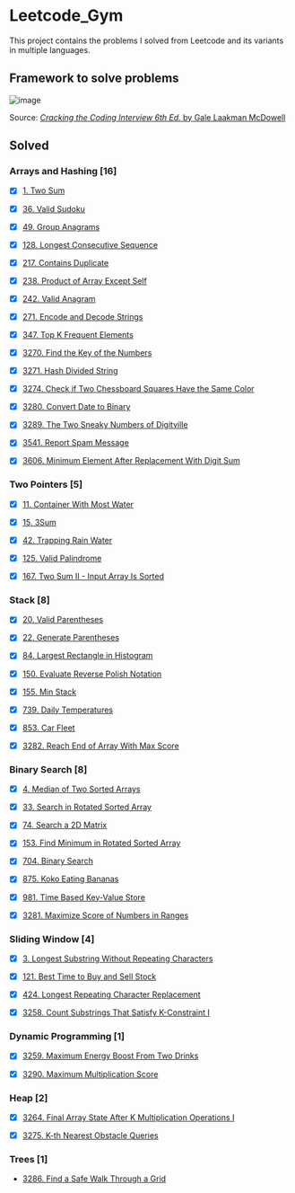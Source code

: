 # Leetcode_Gym

This project contains the problems I solved from Leetcode and its variants in multiple languages.

## Framework to solve problems

![image](https://github.com/kevinknights29/Leetcode_Gym/assets/74464814/752b9d0d-ce05-441d-81ec-038a7d49bec2)

Source: [*Cracking the Coding Interview 6th Ed.* by Gale Laakman McDowell](https://amzn.to/4a7D9Ka)

## Solved

### Arrays and Hashing [16]

- [X] [1. Two Sum](./array_and_hashing/1_two_sum/problem.md)

- [X] [36. Valid Sudoku](./array_and_hashing/36_valid_sudoku/problem.md)

- [X] [49. Group Anagrams](./array_and_hashing/49_group_anagrams/problem.md)

- [X] [128. Longest Consecutive Sequence](./array_and_hashing/128_longest_consecutive_sequence/problem.md)

- [X] [217. Contains Duplicate](./array_and_hashing/217_contains_duplicates/problem.md)

- [X] [238. Product of Array Except Self](./array_and_hashing/238_product_of_array_except_self/problem.md)

- [X] [242. Valid Anagram](./array_and_hashing/242_valid_anagram/problem.md)

- [X] [271. Encode and Decode Strings](./array_and_hashing/271_encode_and_decode_strings/problem.md)

- [X] [347. Top K Frequent Elements](./array_and_hashing/347_top_k_frequent_elements/problem.md)

- [X] [3270. Find the Key of the Numbers](./array_and_hashing/3270_find_the_key_of_the_numbers/problem.md)

- [X] [3271. Hash Divided String](./array_and_hashing/3271_hash_divided_string/problem.md)

- [X] [3274. Check if Two Chessboard Squares Have the Same Color](./array_and_hashing/3274_check_if_two_chessboard_squares_have_the_same_color/problem.md)

- [X] [3280. Convert Date to Binary](./array_and_hashing/3280_convert_date_to_binary/problem.md)

- [X] [3289. The Two Sneaky Numbers of Digitville](./array_and_hashing/3289_the_two_sneaky_numbers_of_digitville/problem.md)

- [X] [3541. Report Spam Message](./array_and_hashing/3541_report_spam_message/description.md)

- [X] [3606. Minimum Element After Replacement With Digit Sum](./array_and_hashing/3606_minimum_element_after_replacement_with_digit_sum/description.md)

### Two Pointers [5]

- [X] [11. Container With Most Water](./two_pointers/11_container_with_most_water/problem.md)

- [X] [15. 3Sum](./two_pointers/15_3sum/problem.md)

- [X] [42. Trapping Rain Water](./two_pointers/42_trapping_rain_water/problem.md)

- [X] [125. Valid Palindrome](./two_pointers/125_valid_palindrome/problem.md)

- [X] [167. Two Sum II - Input Array Is Sorted](./two_pointers/167_two_sum_II_input_array_is_sorted/problem.md)

### Stack [8]

- [X] [20. Valid Parentheses](./stack/20_valid_parentheses/problem.md)

- [X] [22. Generate Parentheses](./stack/22_generate_parentheses/problem.md)

- [X] [84. Largest Rectangle in Histogram](./stack/84_largest_rectangle_in_histogram/problem.md)

- [X] [150. Evaluate Reverse Polish Notation](./stack/150_evaluate_reverse_polish_notation/problem.md)

- [X] [155. Min Stack](./stack/155_min_stack/problem.md)

- [X] [739. Daily Temperatures](./stack/739_daily_temperatures/problem.md)

- [X] [853. Car Fleet](./stack/853_car_fleet/problem.md)

- [X] [3282. Reach End of Array With Max Score](./stack/3282_reach_end_of_array_with_max_score/problem.md)

### Binary Search [8]

- [X] [4. Median of Two Sorted Arrays](./binary_search/4_median_of_two_sorted_arrays/problem.md)

- [X] [33. Search in Rotated Sorted Array](./binary_search/33_search_in_rotated_sorted_array/problem.md)

- [X] [74. Search a 2D Matrix](./binary_search/74_search_a_2d_matrix/problem.md)

- [X] [153. Find Minimum in Rotated Sorted Array](./binary_search/153_find_minimum_in_rotated_sorted_array/problem.md)

- [X] [704. Binary Search](./binary_search/704_binary_search/problem.md)

- [X] [875. Koko Eating Bananas](./binary_search/875_koko_eating_bananas/description.md)

- [X] [981. Time Based Key-Value Store](./binary_search/981_time_based_key_value_store/problem.md)

- [X] [3281. Maximize Score of Numbers in Ranges](./binary_search/3281_maximize_score_of_numbers_in_ranges/problem.md)

### Sliding Window [4]

- [X] [3. Longest Substring Without Repeating Characters](./sliding_window/3_longest_substring_without_repeating_characters/problem.md)

- [X] [121. Best Time to Buy and Sell Stock](./sliding_window/121_best_time_to_buy_and_sell_stock/problem.md)

- [X] [424. Longest Repeating Character Replacement](./sliding_window/424_longest_repeating_character_replacement/problem.md)

- [X] [3258. Count Substrings That Satisfy K-Constraint I](./sliding_window/3258_count_substrings_that_satisfy_k-constraint_i/problem.md)

### Dynamic Programming [1]

- [X] [3259. Maximum Energy Boost From Two Drinks](./dynamic_programming/3259_maximum_energy_boost_from_two_drinks/problem.md)

- [X] [3290. Maximum Multiplication Score](./dynamic_programming/3290_maximum_multiplication_score/problem.md)

### Heap [2]

- [X] [3264. Final Array State After K Multiplication Operations I](./heap/3264_final_array_state_after_k_multiplication_operations_I/problem.md)

- [X] [3275. K-th Nearest Obstacle Queries](./heap/3275_k-th_nearest_obstacle_queries/problem.md)

### Trees [1]

- [3286. Find a Safe Walk Through a Grid](./trees/3286_find_a_safe_walk_through_a_grid/problem.md)
